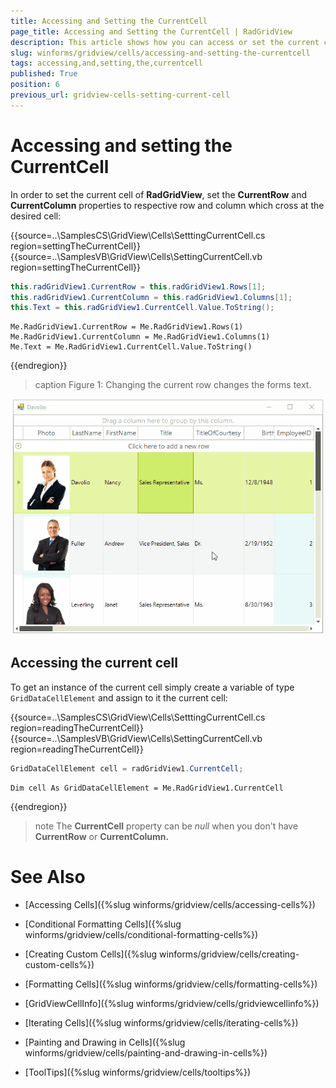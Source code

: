 ```yaml
---
title: Accessing and Setting the CurrentCell
page_title: Accessing and Setting the CurrentCell | RadGridView
description: This article shows how you can access or set the current cell, column or row. 
slug: winforms/gridview/cells/accessing-and-setting-the-currentcell
tags: accessing,and,setting,the,currentcell
published: True
position: 6
previous_url: gridview-cells-setting-current-cell
---
```


# Accessing and setting the CurrentCell


In order to set the current cell of __RadGridView__, set the __CurrentRow__ and __CurrentColumn__ properties to respective row and column which cross at the desired cell:

{{source=..\SamplesCS\GridView\Cells\SetttingCurrentCell.cs region=settingTheCurrentCell}} 
{{source=..\SamplesVB\GridView\Cells\SettingCurrentCell.vb region=settingTheCurrentCell}} 

````C#
this.radGridView1.CurrentRow = this.radGridView1.Rows[1];
this.radGridView1.CurrentColumn = this.radGridView1.Columns[1];
this.Text = this.radGridView1.CurrentCell.Value.ToString();

````
````VB.NET
Me.RadGridView1.CurrentRow = Me.RadGridView1.Rows(1)
Me.RadGridView1.CurrentColumn = Me.RadGridView1.Columns(1)
Me.Text = Me.RadGridView1.CurrentCell.Value.ToString()

````

{{endregion}} 

>caption Figure 1: Changing the current row changes the forms text. 

![gridview-setting-current-cell 001](images/gridview-setting-current-cell001.gif)



## Accessing the current cell

To get an instance of the current cell simply create a variable of type `GridDataCellElement` and assign to it the current cell:

{{source=..\SamplesCS\GridView\Cells\SetttingCurrentCell.cs region=readingTheCurrentCell}} 
{{source=..\SamplesVB\GridView\Cells\SettingCurrentCell.vb region=readingTheCurrentCell}} 

````C#
GridDataCellElement cell = radGridView1.CurrentCell;

````
````VB.NET
Dim cell As GridDataCellElement = Me.RadGridView1.CurrentCell

````

{{endregion}} 

>note The **CurrentCell** property can be *null* when you don't have **CurrentRow** or **CurrentColumn.**

# See Also
* [Accessing Cells]({%slug winforms/gridview/cells/accessing-cells%})

* [Conditional Formatting Cells]({%slug winforms/gridview/cells/conditional-formatting-cells%})

* [Creating Custom Cells]({%slug winforms/gridview/cells/creating-custom-cells%})

* [Formatting Cells]({%slug winforms/gridview/cells/formatting-cells%})

* [GridViewCellInfo]({%slug winforms/gridview/cells/gridviewcellinfo%})

* [Iterating Cells]({%slug winforms/gridview/cells/iterating-cells%})

* [Painting and Drawing in Cells]({%slug winforms/gridview/cells/painting-and-drawing-in-cells%})

* [ToolTips]({%slug winforms/gridview/cells/tooltips%})

